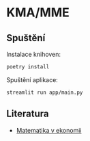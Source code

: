 # KMA/MME

## Spuštění

Instalace knihoven:

```bash
poetry install
```

Spuštění aplikace:

```bash
streamlit run app/main.py
```

## Literatura

- [Matematika v ekonomii](http://projects.math.slu.cz/AM/activ/soubory/opory/MatVEkon.pdf)
